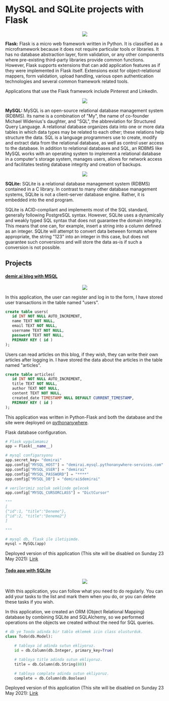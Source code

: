 # MySQL and SQLite projects with Flask

<p align="center">
  <img src="https://user-images.githubusercontent.com/54184905/109129771-0e93ce00-7762-11eb-9abd-7a776d6b174e.png" />
</p>

**Flask:** Flask is a micro web framework written in Python. It is classified as a 
microframework because it does not require particular tools or libraries. It has no 
database abstraction layer, form validation, or any other components where 
pre-existing third-party libraries provide common functions. However, Flask supports 
extensions that can add application features as if they were implemented in Flask 
itself. Extensions exist for object-relational mappers, form validation, upload 
handling, various open authentication technologies and several common framework 
related tools.

Applications that use the Flask framework include Pinterest and LinkedIn.

<p align="center">
  <img src="https://user-images.githubusercontent.com/54184905/109129776-0fc4fb00-7762-11eb-85d3-74dd7d657c3a.png" />
</p>

**MySQL:** MySQL is an open-source relational database management system (RDBMS). Its 
name is a combination of "My", the name of co-founder Michael Widenius's daughter, and
"SQL", the abbreviation for Structured Query Language. A relational database organizes
data into one or more data tables in which data types may be related to each other; 
these relations help structure the data. SQL is a language programmers use to create, 
modify and extract data from the relational database, as well as control user access 
to the database. In addition to relational databases and SQL, an RDBMS like MySQL 
works with an operating system to implement a relational database in a computer's 
storage system, manages users, allows for network access and facilitates testing 
database integrity and creation of backups. 

<p align="center">
  <img src="https://user-images.githubusercontent.com/54184905/109129778-0fc4fb00-7762-11eb-83b6-6c1620afcf1c.png" />
</p>

**SQLite:** SQLite is a relational database management system (RDBMS) contained in a C
library. In contrast to many other database management systems, SQLite is not a client–server database engine. Rather, it is embedded into the end program.

SQLite is ACID-compliant and implements most of the SQL standard, generally following 
PostgreSQL syntax. However, SQLite uses a dynamically and weakly typed SQL syntax that does not guarantee the domain integrity. This means that one can, for example, insert a string into a column defined as an integer. SQLite will attempt to convert data 
between formats where appropriate, the string "123" into an integer in this case, but 
does not guarantee such conversions and will store the data as-is if such a conversion
is not possible.


## Projects

#### [**demir.ai blog with MSQL**](/demiraiBlog/)

<p align="center">
  <img src="https://user-images.githubusercontent.com/54184905/109133486-1d7c7f80-7766-11eb-96ba-dc8d81b2f1f4.png" />
</p>

In this application, the user can register and log in to the form, I have stored user transactions in the table named "users".

~~~~sql
create table users(
   id INT NOT NULL AUTO_INCREMENT,
   name TEXT NOT NULL,
   email TEXT NOT NULL,
   username TEXT NOT NULL,
   password TEXT NOT NULL,
   PRIMARY KEY ( id )
);
~~~~

Users can read articles on this blog, if they wish, they can write their own articles after logging in. I have stored the data about the articles in the table named "articles".

~~~~sql
create table articles(
   id INT NOT NULL AUTO_INCREMENT,
   title TEXT NOT NULL,
   author TEXT NOT NULL,
   content TEXT NOT NULL,
   created_date TIMESTAMP NULL DEFAULT CURRENT_TIMESTAMP,
   PRIMARY KEY ( id )
);
~~~~

This application was written in Python-Flask and both the database and the site were deployed on [pythonanywhere](https://www.pythonanywhere.com/).

Flask database configuration.

```python
# Flask uygulamamız
app = Flask(__name__)

# mysql configarsyonu
app.secret_key= "demirai"
app.config["MYSQL_HOST"] = "demirai.mysql.pythonanywhere-services.com"
app.config["MYSQL_USER"] = "demirai"
app.config["MYSQL_PASSWORD"] = "****"
app.config["MYSQL_DB"] = "demirai$demirai"

# verilerimiz sozluk seklinde gelecek
app.config["MYSQL_CURSORCLASS"] = "DictCursor"

""" 
[
{"id":1, "title":"Deneme"},
{"id":2, "title":"Deneme2"}
]

"""

# mysql db, flask ile iletişimde.
mysql = MySQL(app)
```

Deployed version of this application (This site will be disabled on Sunday 23 May 2021): [Link](http://demirai.pythonanywhere.com/)

#### [**Todo app with SQLite**](/FlaskTodoApp/)

<p align="center">
  <img src="https://user-images.githubusercontent.com/54184905/109133489-1eadac80-7766-11eb-805e-e2c0958f2a06.png" />
</p>

With this application, you can follow what you need to do regularly. You can add your tasks to the list and mark them when you do, or you can delete these tasks if you wish.

In this application, we created an ORM (Object Relational Mapping) database by combining SQLite and SQLAlchemy, so we performed operations on the objects we created without the need for SQL queries.

```python
# db ye Toodo adinda bir tablo eklemek icin class olusturduk.
class Todo(db.Model):

    # tabloya id adinda sutun ekliyoruz.
    id = db.Column(db.Integer, primary_key=True)

    # tabloya title adinda sutun ekliyoruz.
    title = db.Column(db.String(80))

    # tabloya complate adinda sutun ekliyoruz.
    complete = db.Column(db.Boolean)
```

Deployed version of this application (This site will be disabled on Sunday 23 May 2021): [Link](http://todoapp.pythonanywhere.com/)